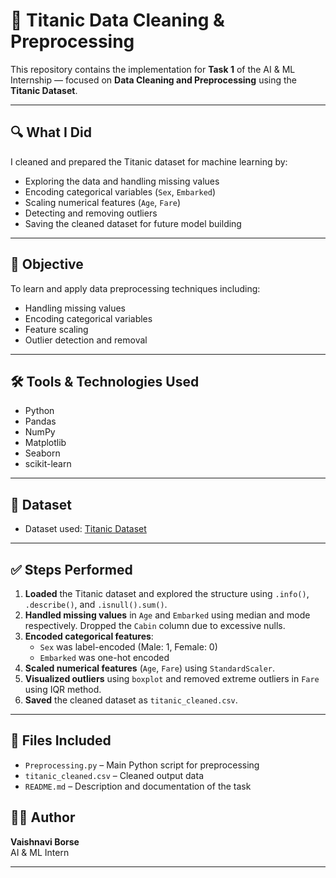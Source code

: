 # 🚢 Titanic Data Cleaning & Preprocessing

This repository contains the implementation for **Task 1** of the AI & ML Internship — focused on **Data Cleaning and Preprocessing** using the **Titanic Dataset**.

---

## 🔍 What I Did

I cleaned and prepared the Titanic dataset for machine learning by:
- Exploring the data and handling missing values
- Encoding categorical variables (`Sex`, `Embarked`)
- Scaling numerical features (`Age`, `Fare`)
- Detecting and removing outliers
- Saving the cleaned dataset for future model building

---

## 📌 Objective

To learn and apply data preprocessing techniques including:
- Handling missing values
- Encoding categorical variables
- Feature scaling
- Outlier detection and removal

---

## 🛠 Tools & Technologies Used

- Python
- Pandas
- NumPy
- Matplotlib
- Seaborn
- scikit-learn

---

## 📂 Dataset

- Dataset used: [Titanic Dataset](https://www.kaggle.com/datasets/yasserh/titanic-dataset) 

---

## ✅ Steps Performed

1. **Loaded** the Titanic dataset and explored the structure using `.info()`, `.describe()`, and `.isnull().sum()`.
2. **Handled missing values** in `Age` and `Embarked` using median and mode respectively. Dropped the `Cabin` column due to excessive nulls.
3. **Encoded categorical features**:
   - `Sex` was label-encoded (Male: 1, Female: 0)
   - `Embarked` was one-hot encoded
4. **Scaled numerical features** (`Age`, `Fare`) using `StandardScaler`.
5. **Visualized outliers** using `boxplot` and removed extreme outliers in `Fare` using IQR method.
6. **Saved** the cleaned dataset as `titanic_cleaned.csv`.

---

## 📁 Files Included

- `Preprocessing.py` – Main Python script for preprocessing
- `titanic_cleaned.csv` – Cleaned output data
- `README.md` – Description and documentation of the task

## 🙋‍♀️ Author

**Vaishnavi Borse**  
AI & ML Intern  

---
